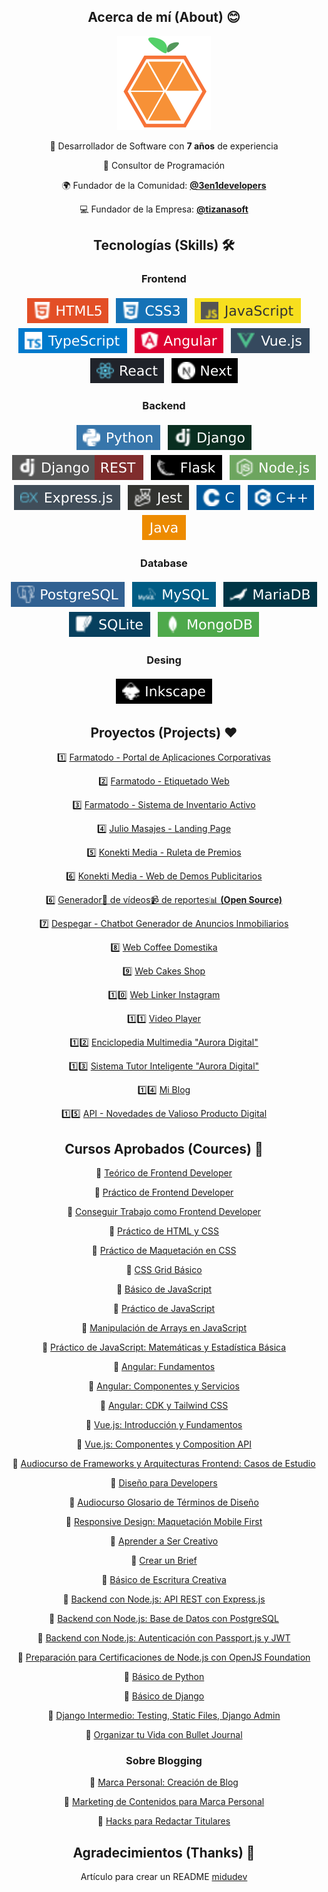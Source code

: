 <section align="center">
 
## Acerca de mí (About) :blush:

<img src="./logo12022.png" alt="Logo 1er Semestre 2022" height="150px">
 
<div align="center">

🚀  Desarrollador de Software con <b>7 años</b> de experiencia
 
:sparkling_heart: Consultor de Programación

🌍 Fundador de la Comunidad: **[@3en1developers](https://github.com/3en1developers)**

:computer: Fundador de la Empresa: **[@tizanasoft](https://github.com/tizanasoft)**
 
</div>

</section>

<section align="center">

## Tecnologías (Skills) 🛠️

<div align="center">

### Frontend

<p align="center">

 <img src="./badgets/frontend/html.svg" alt="HTML" style="vertical-align:top; margin:4px">
 
  <img src="./badgets/frontend/css.svg" alt="CSS" style="vertical-align:top; margin:4px">

 <img src="./badgets/frontend/javascript.svg" alt="JavaScript" style="vertical-align:top; margin:4px">

 <img src="./badgets/frontend/typescript.svg" alt="TypeScript" style="vertical-align:top; margin:4px">
 
 <img src="./badgets/frontend/angular.svg" alt="Angular" style="vertical-align:top; margin:4px">

 <img src="./badgets/frontend/vue.svg" alt="Vue" style="vertical-align:top; margin:4px">

  <img src="./badgets/frontend/react.svg" alt="React" style="vertical-align:top; margin:4px">

  <img src="./badgets/frontend/next.svg" alt="Next" style="vertical-align:top; margin:4px">
  
<!--   <img src="./badgets/frontend/rxjs.svg" alt="RxJS" style="vertical-align:top; margin:4px">
 -->
</p>
</div>

</section>

<section align="center">
 
### Backend

<p align="center">
 
  <img src="./badgets/backend/python.svg" alt="Python" style="vertical-align:top; margin:4px">

 <img src="./badgets/backend/django.svg" alt="Django" style="vertical-align:top; margin:4px">

  <img src="./badgets/backend/drf.svg" alt="Django REST Framework" style="vertical-align:top; margin:4px">

  <img src="./badgets/backend/flask.svg" alt="Flask" style="vertical-align:top; margin:4px">

  <img src="./badgets/backend/nodejs.svg" alt="Node.js" style="vertical-align:top; margin:4px">

  <img src="./badgets/backend/expressjs.svg" alt="Express.js" style="vertical-align:top; margin:4px">

  <img src="./badgets/tests/jest.svg" alt="Jest" style="vertical-align:top; margin:4px">

  <img src="./badgets/backend/c.svg" alt="C" style="vertical-align:top; margin:4px">

  <img src="./badgets/backend/cpp.svg" alt="C++" style="vertical-align:top; margin:4px">

  <img src="./badgets/backend/java.svg" alt="Java" style="vertical-align:top; margin:4px">

</p>
</section>

<section align="center">

### Database

  <p align="center">
    <img src="./badgets/database/postgresql.svg" alt="PostgreSQL" style="vertical-align:top; margin:4px">
    <img src="./badgets/database/mysql.svg" alt="MySQL" style="vertical-align:top; margin:4px">
    <img src="./badgets/database/mariadb.svg" alt="MariaDB" style="vertical-align:top; margin:4px">
    <img src="./badgets/database/sqlite.svg" alt="SQLite" style="vertical-align:top; margin:4px">
    <img src="./badgets/database/mongodb.svg" alt="MongoDB" style="vertical-align:top; margin:4px">
    
  </p>
</section>

<!-- 
<section align="center">

### Mobile

  <p align="center">
    <img src="./badgets/mobile/react_native.svg" alt="React Native" style="vertical-align:top; margin:4px">
    <img src="./badgets/mobile/qt.svg" alt="Qt" style="vertical-align:top; margin:4px">
  </p>

</section> -->


<section align="center">

### Desing

  <p align="center">
    <img src="./badgets/design/inkscape.svg" alt="React Native" style="vertical-align:top; margin:4px">
  </p>

</section>


<section align="center">

## Proyectos (Projects) ❤️

1️⃣ [Farmatodo - Portal de Aplicaciones Corporativas](https://github.com/achique-luisdan/farmatodo-portal-aplicaciones-corporativas)
 
2️⃣ [Farmatodo - Etiquetado Web](https://github.com/achique-luisdan/farmatodo-etiquetado-web)

3️⃣ [Farmatodo - Sistema de Inventario Activo](https://github.com/achique-luisdan/farmatodo-sistema-inventario-activo)
 
4️⃣ [Julio Masajes - Landing Page](https://github.com/achique-luisdan/web-julio-masajes) 

5️⃣ [Konekti Media - Ruleta de Premios]() 

6️⃣ [Konekti Media - Web de Demos Publicitarios]()

6️⃣ [Generador💟 de vídeos📹 de reportes📊 **(Open Source)**](https://github.com/achique-luisdan/web-media-reports)

7️⃣ [Despegar - Chatbot Generador de Anuncios Inmobiliarios]()
	
8️⃣ [Web Coffee Domestika](https://github.com/achique-luisdan/web-coffee-domestika)
 
9️⃣ [Web Cakes Shop](https://github.com/achique-luisdan/web-cakes-shop)

1️⃣0️⃣ [Web Linker Instagram](https://github.com/achique-luisdan/web-linker-instagram)
 
1️⃣1️⃣ [Video Player](https://github.com/achique-luisdan/video-player)

1️⃣2️⃣ [Enciclopedia Multimedia "Aurora Digital"](https://github.com/achique-luisdan/em-aurora-digital)

1️⃣3️⃣  [Sistema Tutor Inteligente "Aurora Digital"](https://github.com/achique-luisdan/sti-aurora-digital)
 
1️⃣4️⃣ [Mi Blog](https://github.com/achique-luisdan/blog.achique.luisdan)

1️⃣5️⃣ [API - Novedades de Valioso Producto Digital](https://github.com/achique-luisdan/api-product-news)

</section>

<section align="center">

## Cursos Aprobados (Cources) :bookmark_tabs:

:large_blue_circle: [Teórico de Frontend Developer](https://platzi.com/p/achiqueluisdan/curso/2467-frontend-developer/diploma/detalle/)
	
:large_blue_circle: [Práctico de Frontend Developer](https://platzi.com/p/achiqueluisdan/curso/2477-frontend-developer-practico/diploma/detalle/)

:large_blue_circle: [Conseguir Trabajo como Frontend Developer](https://platzi.com/p/achiqueluisdan/curso/2641-conseguir-trabajo-frontend/diploma/detalle/)

:large_blue_circle: [Práctico de HTML y CSS](https://platzi.com/p/achiqueluisdan/curso/1758-html-practico/diploma/detalle/)

:large_blue_circle: [Práctico de Maquetación en CSS](https://platzi.com/p/achiqueluisdan/curso/1744-practico-css/diploma/detalle/)

:large_blue_circle: [CSS Grid Básico](https://platzi.com/p/achiqueluisdan/curso/2474-css-grid/diploma/detalle/)

:large_blue_circle: [Básico de JavaScript](https://platzi.com/p/achiqueluisdan/curso/1814-basico-javascript/diploma/detalle/)

:large_blue_circle: [Práctico de JavaScript](https://platzi.com/p/achiqueluisdan/curso/2327-javascript-practico-2021/diploma/detalle/)

:large_blue_circle: [Manipulación de Arrays en JavaScript](https://platzi.com/p/achiqueluisdan/curso/2461-arrays/diploma/detalle/)

:large_blue_circle: [Práctico de JavaScript: Matemáticas y Estadística Básica](https://platzi.com/p/achiqueluisdan/curso/3435-javascript-practico-matematicas/diploma/detalle/)

:large_blue_circle: [Angular: Fundamentos](https://platzi.com/p/achiqueluisdan/curso/2478-angular/diploma/detalle/)
	
:large_blue_circle: [Angular: Componentes y Servicios](https://platzi.com/p/achiqueluisdan/curso/2486-angular-componentes/diploma/detalle/)
	
:large_blue_circle: [Angular: CDK y Tailwind CSS](https://platzi.com/p/achiqueluisdan/curso/4459-angular-tailwind/diploma/detalle/)

:large_blue_circle: [Vue.js: Introducción y Fundamentos](https://platzi.com/p/achiqueluisdan/curso/2819-vuejs/diploma/detalle/)
	
:large_blue_circle: [Vue.js: Componentes y Composition API](https://platzi.com/p/achiqueluisdan/curso/2820-vuejs-componentes-composition/diploma/detalle/)
	
:large_blue_circle: [Audiocurso de Frameworks y Arquitecturas Frontend: Casos de Estudio](https://platzi.com/p/achiqueluisdan/curso/4623-arquitectura-frontend/diploma/detalle/)

:large_blue_circle: [Diseño para Developers](https://platzi.com/p/achiqueluisdan/curso/1906-diseno-programadores/diploma/detalle/)

:large_blue_circle: [Audiocurso Glosario de Términos de Diseño](https://platzi.com/p/achiqueluisdan/curso/2475-glosario-ux/diploma/detalle/)

:large_blue_circle: [Responsive Design: Maquetación Mobile First](https://platzi.com/p/achiqueluisdan/curso/2030-mobile-first/diploma/detalle/)

:large_blue_circle: [Aprender a Ser Creativo](https://platzi.com/p/achiqueluisdan/curso/3097-aprendercreatividad/diploma/detalle/)

:large_blue_circle: [Crear un Brief](https://platzi.com/p/achiqueluisdan/curso/3160-brief-marketing/diploma/detalle/)

:large_blue_circle: [Básico de Escritura Creativa](https://platzi.com/p/achiqueluisdan/curso/2781-escritura-basica/diploma/detalle/)

:large_blue_circle: [Backend con Node.js: API REST con Express.js](https://platzi.com/p/achiqueluisdan/curso/2485-backend-nodejs/diploma/detalle/)

:large_blue_circle: [Backend con Node.js: Base de Datos con PostgreSQL](https://platzi.com/p/achiqueluisdan/curso/2507-backend-nodejs-postgres/diploma/detalle/)

:large_blue_circle: [Backend con Node.js: Autenticación con Passport.js y JWT](https://platzi.com/p/achiqueluisdan/curso/2489-passport/diploma/detalle/)

:large_blue_circle: [Preparación para Certificaciones de Node.js con OpenJS Foundation](https://platzi.com/p/achiqueluisdan/curso/5357-nodejs-certificaciones/diploma/detalle/)

:large_blue_circle: [Básico de Python](https://platzi.com/p/achiqueluisdan/curso/1937-python-basico/diploma/detalle/)
	
:large_blue_circle: [Básico de Django](https://platzi.com/p/achiqueluisdan/curso/2694-django/diploma/detalle/)

:large_blue_circle: [Django Intermedio: Testing, Static Files, Django Admin](https://platzi.com/p/achiqueluisdan/curso/2728-django-intermedio/diploma/detalle/)

:large_blue_circle: [Organizar tu Vida con Bullet Journal](https://platzi.com/p/achiqueluisdan/curso/3094-bullet-journal/diploma/detalle/)
	
### Sobre Blogging

:large_blue_circle: [Marca Personal: Creación de Blog](https://platzi.com/p/achiqueluisdan/curso/2593-blog-personal/diploma/detalle/)

:large_blue_circle: [Marketing de Contenidos para Marca Personal](https://platzi.com/p/achiqueluisdan/curso/3228-contenidosmarcapersonal/diploma/detalle/)

:large_blue_circle: [Hacks para Redactar Titulares](https://platzi.com/p/achiqueluisdan/curso/3040-titulares/diploma/detalle/)

	
## Agradecimientos (Thanks) 🎁

Artículo para crear un README
[midudev](https://midu.dev/como-crear-tu-perfil-de-github-con-readme/)
</section>
